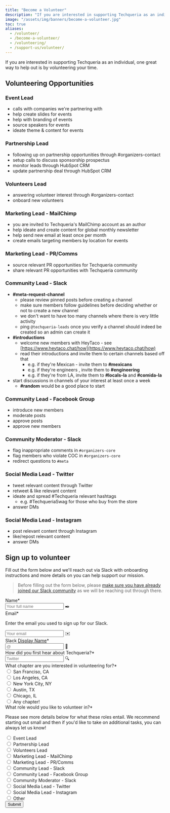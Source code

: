 ```yaml
---
title: "Become a Volunteer"
description: "If you are interested in supporting Techqueria as an individual, one great way to help out is by volunteering your time."
image: "/assets/img/banners/become-a-volunteer.jpg"
toc: true
aliases:
  - /volunteer/
  - /become-a-volunteer/
  - /volunteering/
  - /support-us/volunteer/
---
```


If you are interested in supporting Techqueria as an individual, one great way to help out is by volunteering your time.

## Volunteering Opportunities

### Event Lead

- calls with companies we're partnering with
- help create slides for events
- help with branding of events
- source speakers for events
- ideate theme & content for events

### Partnership Lead

- following up on partnership opportunities through #organizers-contact
- setup calls to discuss sponsorship prospectus
- monitor leads through HubSpot CRM
- update partnership deal through HubSpot CRM

### Volunteers Lead

- answering volunteer interest through #organizers-contact
- onboard new volunteers

### Marketing Lead - MailChimp

- you are invited to Techqueria's MailChimp account as an author
- help ideate and create content for global monthly newsletter
- help send new email at least once per month
- create emails targeting members by location for events

### Marketing Lead - PR/Comms

- source relevant PR opportunities for Techqueria community
- share relevant PR opportunities with Techqueria community

### Community Lead - Slack

- **#meta-request-channel**
  - please review pinned posts before creating a channel
  - make sure members follow guidelines before deciding whether or not to create a new channel
  - we don&#39;t want to have too many channels where there is very little activity
  - ping `@techqueria-leads` once you verify a channel should indeed be created so an admin can create it
- **#introductions**
  - welcome new members with HeyTaco - see [https://www.heytaco.chat/how](https://www.heytaco.chat/how)
  - read their introductions and invite them to certain channels based off that
    - e.g. if they&#39;re Mexican - invite them to **#mexicans**
    - e.g. if they&#39;re engineers , invite them to **#engineering**
    - e.g. if they&#39;re from LA, invite them to **#locals-la** and **#comida-la**
- start discussions in channels of your interest at least once a week
  - **#random** would be a good place to start

### Community Lead - Facebook Group

- introduce new members
- moderate posts
- approve posts
- approve new members

### Community Moderator - Slack

- flag inappropriate comments in `#organizers-core`
- flag members who violate COC in `#organizers-core`
- redirect questions to `#meta`

### Social Media Lead - Twitter

- tweet relevant content through Twitter
- retweet &amp; like relevant content
- ideate and spread #Techqueria relevant hashtags
  - e.g. #TechqueriaSwag for those who buy from the store
- answer DMs

### Social Media Lead - Instagram

- post relevant content through Instagram
- like/repost relevant content
- answer DMs

## Sign up to volunteer

Fill out the form below and we'll reach out via Slack with onboarding instructions and more details on you can help support our mission.

> Before filling out the form below, please [make sure you have already joined our Slack community](/communities/slack/) as we will be reaching out through there.

<form name="Volunteer" method="POST" data-netlify="true" class="form--centered">
  <input type="hidden" aria-label="Subject" name="_subject" value="Techqueria - Volunteer">
  <div class="field">
    <label class="label">Name*</label>
    <div class="control has-icons-left">
      <input class="input" aria-label="Name" autocomplete="name" type="text" name="name" placeholder="Your full name" required>
      <span class="icon is-left">
        ✒️
      </span>
    </div>
  </div>
  <div class="field">
    <label class="label">Email*</label>
    <p class="help">Enter the email you used to sign up for our Slack.</p>
    <div class="control has-icons-left">
      <input class="input" aria-label="Email" autocomplete="email" type="email" name="email" placeholder="Your email" required>
      <span class="icon is-left">
        ✉️
      </span>
    </div>
  </div>
  <div class="field">
    <label class="label">Slack <a href="https://get.slack.help/hc/en-us/articles/216360827-Change-your-display-name" target="_blank" rel="noopener">Display Name</a>*</label>
    <div class="control has-icons-left">
      <input class="input" aria-label="Slack Handle" autocomplete="off" type="text" name="slack" placeholder="@" required>
      <span class="icon is-left">
        💬
      </span>
    </div>
  </div>
  <div class="field">
    <label class="label">How did you first hear about Techqueria?*</label>
    <div class="control has-icons-left">
      <input class="input" aria-label="How did you first hear about Techqueria?" autocomplete="off" type="text" name="referral" placeholder="Twitter" required>
      <span class="icon is-left">
        🔍️
      </span>
    </div>
  </div>
  <div class="field">
    <label class="label">What chapter are you interested in volunteering for?*</label>
    <div class="control">
      <label class="radio">
        <input type="radio" aria-label="What chapter are you interested in volunteering for?" name="interested-location" value="San Franciso, CA">
        San Franciso, CA
      </label>
      <br>
      <label class="radio">
        <input type="radio" aria-label="What chapter are you interested in volunteering for?" name="interested-location" value="Los Angeles, CA">
        Los Angeles, CA
      </label>
      <br>
      <label class="radio">
        <input type="radio" aria-label="What chapter are you interested in volunteering for?" name="interested-location" value="New York City, NY">
        New York City, NY
      </label>
      <br>
      <label class="radio">
        <input type="radio" aria-label="What chapter are you interested in volunteering for?" name="interested-location" value="Austin, TX">
        Austin, TX
      </label>
      <br>
      <label class="radio">
        <input type="radio" aria-label="What chapter are you interested in volunteering for?" name="interested-location" value="Chicago, IL">
        Chicago, IL
      </label>
      <br>
      <label class="radio">
        <input type="radio" aria-label="What chapter are you interested in volunteering for?" name="interested-location" value="Any chapter!">
        Any chapter!
      </label>
    </div>
  </div>
  <div class="field">
    <label class="label">What role would you like to volunteer in?*</label>
    <p class="help">Please see more details below for what these roles entail. We recommend starting out small and then if you'd like to take on additional tasks, you can always let us know!</p>
    <div class="control">
      <label class="radio">
        <input type="radio" aria-label="What role would you like to volunteer in?" name="interested-volunteering-role" value="Event Lead">
        Event Lead
      </label>
      <br>
      <label class="radio">
        <input type="radio" aria-label="What role would you like to volunteer in?" name="interested-volunteering-role" value="Partnership Lead">
        Partnership Lead
      </label>
      <br>
      <label class="radio">
        <input type="radio" aria-label="What role would you like to volunteer in?" name="interested-volunteering-role" value="Volunteers Lead">
        Volunteers Lead
      </label>
      <br>
      <label class="radio">
        <input type="radio" aria-label="What role would you like to volunteer in?" name="interested-volunteering-role" value="Marketing Lead - MailChimp">
        Marketing Lead - MailChimp
      </label>
      <br>
      <label class="radio">
        <input type="radio" aria-label="What role would you like to volunteer in?" name="interested-volunteering-role" value="Marketing Lead - PR/Comms">
        Marketing Lead - PR/Comms
      </label>
      <br>
      <label class="radio">
        <input type="radio" aria-label="What role would you like to volunteer in?" name="interested-volunteering-role" value="Community Lead - Slack">
        Community Lead - Slack
      </label>
      <br>
      <label class="radio">
        <input type="radio" aria-label="What role would you like to volunteer in?" name="interested-volunteering-role" value="Community Lead - Facebook Group">
        Community Lead - Facebook Group
      </label>
      <br>
      <label class="radio">
        <input type="radio" aria-label="What role would you like to volunteer in?" name="interested-volunteering-role" value="Community Moderator - Slack">
        Community Moderator - Slack
      </label>
      <br>
      <label class="radio">
        <input type="radio" aria-label="What role would you like to volunteer in?" name="interested-volunteering-role" value="Social Media Lead - Twitter">
        Social Media Lead - Twitter
      </label>
      <br>
      <label class="radio">
        <input type="radio" aria-label="What role would you like to volunteer in?" name="interested-volunteering-role" value="Social Media Lead - Instagram">
        Social Media Lead - Instagram
      </label>
      <br>
      <label class="radio">
        <input type="radio" aria-label="What role would you like to volunteer in?" name="interested-volunteering-role" value="Other">
        Other
      </label>
    </div>
  </div>
  <div data-netlify-recaptcha="true"></div>
  <div class="field mt-sm">
    <div class="control">
      <button type="submit" class="button is-primary">Submit</button>
    </div>
  </div>
</form>
